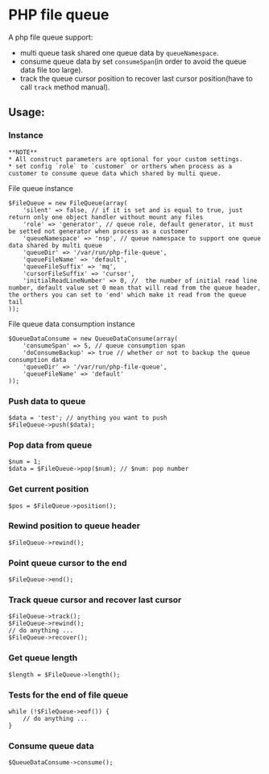 # PHP file queue

A php file queue support:

* multi queue task shared one queue data by `queueNamespace`.
* consume queue data by set `consumeSpan`(in order to avoid the queue data file too large).
* track the queue cursor position to recover last cursor position(have to call `track` method manual).

## Usage:

### Instance

```
**NOTE**
* All construct parameters are optional for your custom settings.
* set config `role` to `customer` or orthers when process as a customer to consume queue data which shared by multi queue.
```

File queue instance
```
$FileQueue = new FileQueue(array(
    'silent' => false, // if it is set and is equal to true, just return only one object handler without mount any files
    'role' => 'generator', // queue role, default generator, it must be setted not generator when process as a customer
    'queueNamespace' => 'nsp', // queue namespace to support one queue data shared by multi queue
    'queueDir' => '/var/run/php-file-queue',
    'queueFileName' => 'default',
    'queueFileSuffix' => 'mq',
    'cursorFileSuffix' => 'cursor',
    'initialReadLineNumber' => 0, //  the number of initial read line number, default value set 0 mean that will read from the queue header, the orthers you can set to 'end' which make it read from the queue tail
));
```

File queue data consumption instance

```
$QueueDataConsume = new QueueDataConsume(array(
    'consumeSpan' => 5, // queue consumption span
    'doConsumeBackup' => true // whether or not to backup the queue consumption data
    'queueDir' => '/var/run/php-file-queue',
    'queueFileName' => 'default'
));
```

### Push data to queue

```
$data = 'test'; // anything you want to push
$FileQueue->push($data);
```

### Pop data from queue

```
$num = 1;
$data = $FileQueue->pop($num); // $num: pop number
```

### Get current position

```
$pos = $FileQueue->position();
```

### Rewind position to queue header

```
$FileQueue->rewind();
```

### Point queue cursor to the end

```
$FileQueue->end();
```

### Track queue cursor and recover last cursor

```
$FileQueue->track();
$FileQueue->rewind();
// do anything ...
$FileQueue->recover();
```

### Get queue length

```
$length = $FileQueue->length();
```

### Tests for the end of file queue

```
while (!$FileQueue->eof()) {
    // do anything ...
}
```

### Consume queue data

```
$QueueDataConsume->consume();
```
